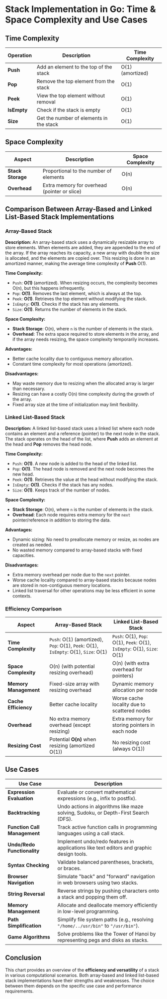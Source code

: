 # Stack Implementation in Go: Time & Space Complexity and Use Cases

## Time Complexity

| Operation      | Description                                         | Time Complexity |
|----------------|-----------------------------------------------------|-----------------|
| **Push**       | Add an element to the top of the stack              | O(1) (amortized) |
| **Pop**        | Remove the top element from the stack               | O(1)             |
| **Peek**       | View the top element without removal                | O(1)             |
| **IsEmpty**    | Check if the stack is empty                         | O(1)             |
| **Size**       | Get the number of elements in the stack             | O(1)             |

## Space Complexity

| Aspect                | Description                                       | Space Complexity |
|-----------------------|---------------------------------------------------|------------------|
| **Stack Storage**      | Proportional to the number of elements            | O(n)             |
| **Overhead**           | Extra memory for overhead (pointer or slice)      | O(n)             |

## Comparison Between Array-Based and Linked List-Based Stack Implementations

### Array-Based Stack

**Description:**
An array-based stack uses a dynamically resizable array to store elements. When elements are added, they are appended to the end of the array. If the array reaches its capacity, a new array with double the size is allocated, and the elements are copied over. This resizing is done in an amortized manner, making the average time complexity of **Push** O(1).

**Time Complexity:**
- `Push`: **O(1)** (amortized). When resizing occurs, the complexity becomes O(n), but this happens infrequently.
- `Pop`: **O(1)**. Removes the last element, which is always at the top.
- `Peek`: **O(1)**. Retrieves the top element without modifying the stack.
- `IsEmpty`: **O(1)**. Checks if the stack has any elements.
- `Size`: **O(1)**. Returns the number of elements in the stack.

**Space Complexity:**
- **Stack Storage**: O(n), where `n` is the number of elements in the stack.
- **Overhead**: The extra space required to store elements in the array, and if the array needs resizing, the space complexity temporarily increases.

**Advantages:**
- Better cache locality due to contiguous memory allocation.
- Constant time complexity for most operations (amortized).

**Disadvantages:**
- May waste memory due to resizing when the allocated array is larger than necessary.
- Resizing can have a costly O(n) time complexity during the growth of the array.
- Fixed array size at the time of initialization may limit flexibility.

### Linked List-Based Stack

**Description:**
A linked list-based stack uses a linked list where each node contains an element and a reference (pointer) to the next node in the stack. The stack operates on the head of the list, where **Push** adds an element at the head and **Pop** removes the head node.

**Time Complexity:**
- `Push`: **O(1)**. A new node is added to the head of the linked list.
- `Pop`: **O(1)**. The head node is removed and the next node becomes the new head.
- `Peek`: **O(1)**. Retrieves the value at the head without modifying the stack.
- `IsEmpty`: **O(1)**. Checks if the stack has any nodes.
- `Size`: **O(1)**. Keeps track of the number of nodes.

**Space Complexity:**
- **Stack Storage**: O(n), where `n` is the number of elements in the stack.
- **Overhead**: Each node requires extra memory for the `next` pointer/reference in addition to storing the data.

**Advantages:**
- Dynamic sizing: No need to preallocate memory or resize, as nodes are created as needed.
- No wasted memory compared to array-based stacks with fixed capacities.

**Disadvantages:**
- Extra memory overhead per node due to the `next` pointer.
- Worse cache locality compared to array-based stacks because nodes are stored in non-contiguous memory locations.
- Linked list traversal for other operations may be less efficient in some contexts.

### Efficiency Comparison

| **Aspect**              | **Array-Based Stack**                          | **Linked List-Based Stack**                      |
|-------------------------|------------------------------------------------|--------------------------------------------------|
| **Time Complexity**      | `Push`: O(1) (amortized), `Pop`: O(1), `Peek`: O(1), `IsEmpty`: O(1), `Size`: O(1) | `Push`: O(1), `Pop`: O(1), `Peek`: O(1), `IsEmpty`: O(1), `Size`: O(1) |
| **Space Complexity**     | O(n) (with potential resizing overhead)       | O(n) (with extra overhead for pointers)          |
| **Memory Management**    | Fixed-size array with resizing overhead       | Dynamic memory allocation per node               |
| **Cache Efficiency**     | Better cache locality                         | Worse cache locality due to scattered nodes      |
| **Overhead**             | No extra memory overhead (except resizing)    | Extra memory for storing pointers in each node  |
| **Resizing Cost**        | Potential **O(n)** when resizing (amortized O(1)) | No resizing cost (always O(1))                   |

## Use Cases

| Use Case                      | Description                                                                                       |
|-------------------------------|---------------------------------------------------------------------------------------------------|
| **Expression Evaluation**     | Evaluate or convert mathematical expressions (e.g., infix to postfix).                           |
| **Backtracking**              | Undo actions in algorithms like maze solving, Sudoku, or Depth-First Search (DFS).               |
| **Function Call Management**  | Track active function calls in programming languages using a call stack.                         |
| **Undo/Redo Functionality**   | Implement undo/redo features in applications like text editors and graphic design tools.          |
| **Syntax Checking**           | Validate balanced parentheses, brackets, or braces.                                              |
| **Browser Navigation**        | Simulate "back" and "forward" navigation in web browsers using two stacks.                       |
| **String Reversal**           | Reverse strings by pushing characters onto a stack and popping them off.                         |
| **Memory Management**         | Allocate and deallocate memory efficiently in low-level programming.                             |
| **Path Simplification**       | Simplify file system paths (e.g., resolving `"/home/../usr/bin"` to `"/usr/bin"`).               |
| **Game Algorithms**           | Solve problems like the Tower of Hanoi by representing pegs and disks as stacks.                 |

## Conclusion

This chart provides an overview of the **efficiency and versatility** of a stack in various computational scenarios. Both array-based and linked list-based stack implementations have their strengths and weaknesses. The choice between them depends on the specific use case and performance requirements.

